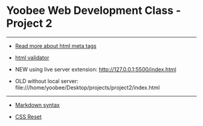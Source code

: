 # Yoobee Web Development Class - Project 2
---

- [Read more about html meta tags](https://codepen.io/behshad/pen/EdMqbe)

- [html validator](https://validator.w3.org/)

- NEW using live server extension: http://127.0.0.1:5500/index.html
- OLD without local server: file:///home/yoobee/Desktop/projects/project2/index.html

---

- [Markdown syntax](https://codepen.io/behshad/pen/pozjwmN?editors=1010)

- [CSS Reset](https://meyerweb.com/eric/tools/css/reset/)
